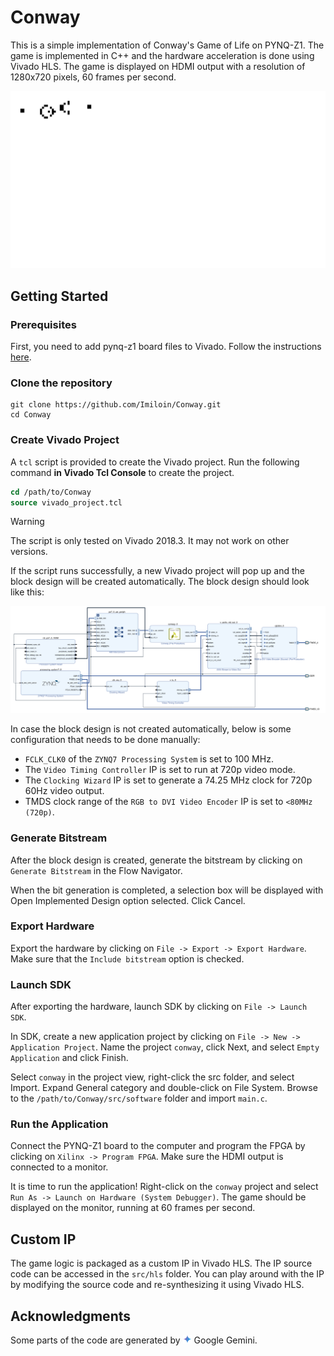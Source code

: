 # Conway

This is a simple implementation of Conway's Game of Life on PYNQ-Z1. The game is implemented in C++ and the hardware acceleration is done using Vivado HLS. The game is displayed on HDMI output with a resolution of 1280x720 pixels, 60 frames per second.

![conway_animation](README.assets/conway_animation.gif)

## Getting Started

### Prerequisites

First, you need to add pynq-z1 board files to Vivado. Follow the instructions [here](https://pynq.readthedocs.io/en/latest/overlay_design_methodology/board_settings.html#vivado-board-files).

### Clone the repository

```shell
git clone https://github.com/Imiloin/Conway.git
cd Conway
```

### Create Vivado Project

A `tcl` script is provided to create the Vivado project. Run the following command **in Vivado Tcl Console** to create the project.

```tcl
cd /path/to/Conway
source vivado_project.tcl
```

> [!WARNING]
> The script is only tested on Vivado 2018.3. It may not work on other versions.

If the script runs successfully, a new Vivado project will pop up and the block design will be created automatically. The block design should look like this:

![block_design](README.assets/system.svg)

In case the block design is not created automatically, below is some configuration that needs to be done manually:

* `FCLK_CLK0` of the `ZYNQ7 Processing System` is set to 100 MHz.
* The `Video Timing Controller` IP is set to run at 720p video mode.
* The `Clocking Wizard` IP is set to generate a 74.25 MHz clock for 720p 60Hz video output.
* TMDS clock range of the `RGB to DVI Video Encoder` IP is set to `<80MHz (720p)`.

### Generate Bitstream

After the block design is created, generate the bitstream by clicking on `Generate Bitstream` in the Flow Navigator.

When the bit generation is completed, a selection box will be displayed with Open Implemented Design option selected. Click Cancel.

### Export Hardware

Export the hardware by clicking on `File -> Export -> Export Hardware`. Make sure that the `Include bitstream` option is checked.

### Launch SDK

After exporting the hardware, launch SDK by clicking on `File -> Launch SDK`.

In SDK, create a new application project by clicking on `File -> New -> Application Project`. Name the project `conway`, click Next, and select `Empty Application` and click Finish.

Select `conway` in the project view, right-click the src folder, and select Import. Expand General category and double-click on File System. Browse to the `/path/to/Conway/src/software` folder and import `main.c`.

### Run the Application

Connect the PYNQ-Z1 board to the computer and program the FPGA by clicking on `Xilinx -> Program FPGA`. Make sure the HDMI output is connected to a monitor.

It is time to run the application! Right-click on the `conway` project and select `Run As -> Launch on Hardware (System Debugger)`. The game should be displayed on the monitor, running at 60 frames per second.

## Custom IP

The game logic is packaged as a custom IP in Vivado HLS. The IP source code can be accessed in the `src/hls` folder. You can play around with the IP by modifying the source code and re-synthesizing it using Vivado HLS.

## Acknowledgments

Some parts of the code are generated by <img src="README.assets/gemini.svg" alt="Google Gemini" style="height:1em;"> Google Gemini.
